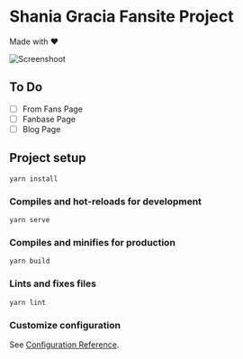 # Shania Gracia Fansite Project

Made with ❤️

![Screenshoot](https://i.ibb.co/7gFw1wt/screenshot.png)

## To Do

- [ ] From Fans Page
- [ ] Fanbase Page
- [ ] Blog Page

## Project setup
```
yarn install
```

### Compiles and hot-reloads for development
```
yarn serve
```

### Compiles and minifies for production
```
yarn build
```

### Lints and fixes files
```
yarn lint
```

### Customize configuration
See [Configuration Reference](https://cli.vuejs.org/config/).
